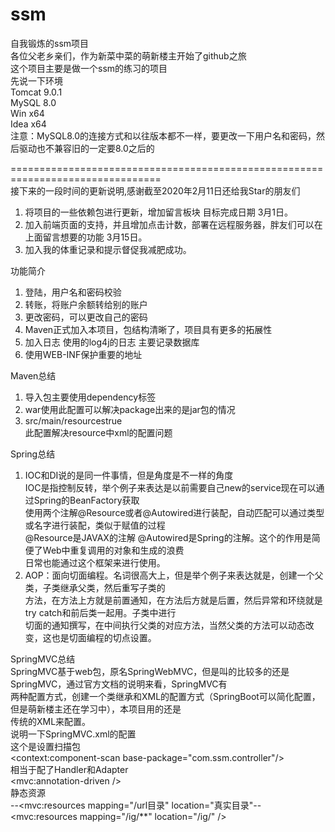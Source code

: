 # ssm
自我锻炼的ssm项目  
各位父老乡亲们，作为新菜中菜的萌新楼主开始了github之旅  
这个项目主要是做一个ssm的练习的项目  
先说一下环境  
Tomcat 9.0.1  
MySQL 8.0   
Win x64  
Idea x64  
注意：MySQL8.0的连接方式和以往版本都不一样，要更改一下用户名和密码，然后驱动也不兼容旧的一定要8.0之后的  

================================================================================  
接下来的一段时间的更新说明,感谢截至2020年2月11日还给我Star的朋友们  
1. 将项目的一些依赖包进行更新，增加留言板块  目标完成日期 3月1日。  
2. 加入前端页面的支持，并且增加点击计数，部署在远程服务器，胖友们可以在上面留言想要的功能 3月15日。    
3. 加入我的体重记录和提示督促我减肥成功。  


功能简介  
1. 登陆，用户名和密码校验
2. 转账，将账户余额转给别的账户
3. 更改密码，可以更改自己的密码  
4. Maven正式加入本项目，包结构清晰了，项目具有更多的拓展性
5. 加入日志 使用的log4j的日志 主要记录数据库  
6. 使用WEB-INF保护重要的地址  

Maven总结  
1. 导入包主要使用dependency标签  
2. <packaging>war</packaging>使用此配置可以解决package出来的是jar包的情况  
3.  <build><resources><resource><directory>src/main/resources</directory><filtering>true</filtering></resource>  
 </resources></build>此配置解决resource中xml的配置问题  
    
Spring总结  
1. IOC和DI说的是同一件事情，但是角度是不一样的角度  
IOC是指控制反转，举个例子来表达是以前需要自己new的service现在可以通过Spring的BeanFactory获取  
使用两个注解@Resource或者@Autowired进行装配，自动匹配可以通过类型或名字进行装配，类似于赋值的过程  
@Resource是JAVAX的注解 @Autowired是Spring的注解。这个的作用是简便了Web中重复调用的对象和生成的浪费  
日常也能通过这个框架来进行使用。  
2. AOP：面向切面编程。名词很高大上，但是举个例子来表达就是，创建一个父类，子类继承父类，然后重写子类的  
方法，在方法上方就是前置通知，在方法后方就是后置，然后异常和环绕就是try catch和前后类一起用。子类中进行  
切面的通知撰写，在中间执行父类的对应方法，当然父类的方法可以动态改变，这也是切面编程的切点设置。  
   
SpringMVC总结  
SpringMVC基于web包，原名SpringWebMVC，但是叫的比较多的还是SpringMVC，通过官方文档的说明来看，SpringMVC有  
两种配置方式，创建一个类继承和XML的配置方式（SpringBoot可以简化配置，但是萌新楼主还在学习中），本项目用的还是  
传统的XML来配置。  
说明一下SpringMVC.xml的配置  
这个是设置扫描包  
<context:component-scan base-package="com.ssm.controller"/>  
相当于配了Handler和Adapter  
<mvc:annotation-driven />  
静态资源  
--<mvc:resources mapping="/url目录" location="真实目录"--  
<mvc:resources mapping="/ig/**" location="/ig/" />  
